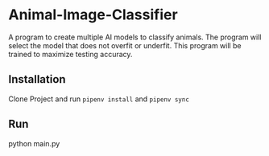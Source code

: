 # Animal-Image-Classifier
A program to create multiple AI models to classify animals. 
The program will select the model that does not overfit or underfit.
This program will be trained to maximize testing accuracy.

## Installation
Clone Project and 
run ```pipenv install``` and ```pipenv sync```


## Run
python main.py
